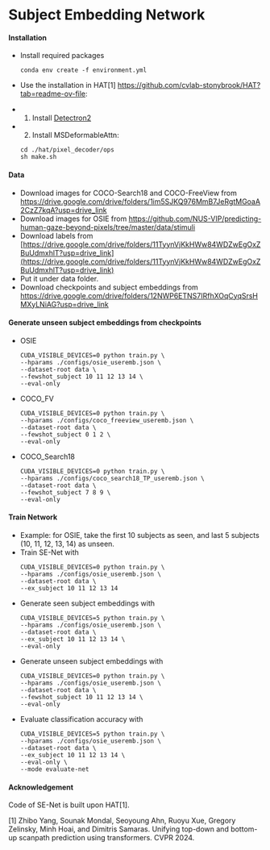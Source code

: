 # Subject Embedding Network



#### Installation
 - Install required packages
   ```
   conda env create -f environment.yml
   ```
   
 - Use the installation in HAT[1] https://github.com/cvlab-stonybrook/HAT?tab=readme-ov-file:
 - 1) Install [Detectron2](https://github.com/facebookresearch/detectron2)
 - 2) Install MSDeformableAttn:
   ```
   cd ./hat/pixel_decoder/ops
   sh make.sh
   ```
   
#### Data
- Download images for COCO-Search18 and COCO-FreeView from https://drive.google.com/drive/folders/1im5SJKQ976MmB7JeRgtMGoaA2CzZ7kqA?usp=drive_link
- Download images for OSIE from https://github.com/NUS-VIP/predicting-human-gaze-beyond-pixels/tree/master/data/stimuli
- Download labels from [https://drive.google.com/drive/folders/11TyynVjKkHWw84WDZwEgOxZBuUdmxhlT?usp=drive_link](https://drive.google.com/drive/folders/11TyynVjKkHWw84WDZwEgOxZBuUdmxhlT?usp=drive_link)
- Put it under data folder.
- Download checkpoints and subject embeddings from https://drive.google.com/drive/folders/12NWP6ETNS7IRfhXOqCyqSrsHMXyLNiAG?usp=drive_link

#### Generate unseen subject embeddings from checkpoints
- OSIE
    ```
    CUDA_VISIBLE_DEVICES=0 python train.py \
    --hparams ./configs/osie_useremb.json \
    --dataset-root data \
    --fewshot_subject 10 11 12 13 14 \
    --eval-only
    ```
- COCO_FV
    ```
    CUDA_VISIBLE_DEVICES=0 python train.py \
    --hparams ./configs/coco_freeview_useremb.json \
    --dataset-root data \
    --fewshot_subject 0 1 2 \
    --eval-only
    ```
- COCO_Search18
    ```
    CUDA_VISIBLE_DEVICES=0 python train.py \
    --hparams ./configs/coco_search18_TP_useremb.json \
    --dataset-root data \
    --fewshot_subject 7 8 9 \
    --eval-only
    ```
    
#### Train Network
- Example: for OSIE, take the first 10 subjects as seen, and last 5 subjects (10, 11, 12, 13, 14) as unseen.
- Train SE-Net with
    ```
    CUDA_VISIBLE_DEVICES=0 python train.py \
    --hparams ./configs/osie_useremb.json \
    --dataset-root data \
    --ex_subject 10 11 12 13 14
    ```
- Generate seen subject embeddings with
    ```
    CUDA_VISIBLE_DEVICES=5 python train.py \
    --hparams ./configs/osie_useremb.json \
    --dataset-root data \
    --ex_subject 10 11 12 13 14 \
    --eval-only
    ```
- Generate unseen subject embeddings with
    ```
    CUDA_VISIBLE_DEVICES=0 python train.py \
    --hparams ./configs/osie_useremb.json \
    --dataset-root data \
    --fewshot_subject 10 11 12 13 14 \
    --eval-only
    ```
- Evaluate classification accuracy with
    ```
    CUDA_VISIBLE_DEVICES=5 python train.py \
    --hparams ./configs/osie_useremb.json \
    --dataset-root data \
    --ex_subject 10 11 12 13 14 \
    --eval-only \
    --mode evaluate-net
    ```

#### Acknowledgement
Code of SE-Net is built upon HAT[1]. 

[1] Zhibo Yang, Sounak Mondal, Seoyoung Ahn, Ruoyu Xue, Gregory Zelinsky, Minh Hoai, and Dimitris Samaras. Unifying top-down and bottom-up scanpath prediction using transformers. CVPR 2024.


